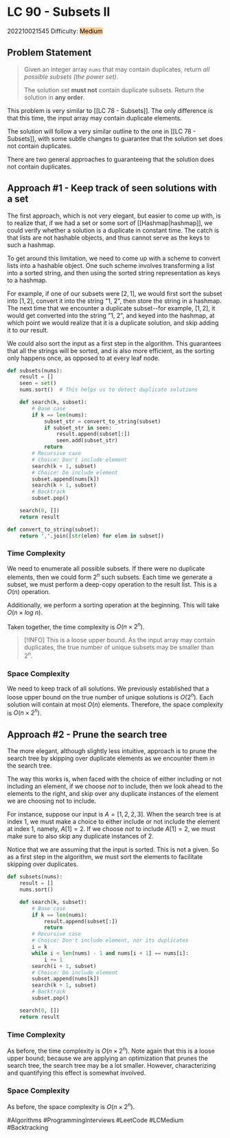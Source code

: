 # LC 90 - Subsets II
202210021545
Difficulty: <mark style="background: #FFB86CA6;">Medium</mark>

## Problem Statement
>Given an integer array `nums` that may contain duplicates, return _all possible subsets (the power set)_.
>
>The solution set **must not** contain duplicate subsets. Return the solution in **any order**.

This problem is very similar to [[LC 78 - Subsets]]. The only difference is that this time, the input array may contain duplicate elements. 

The solution will follow a very similar outline to the one in [[LC 78 - Subsets]], with some subtle changes to guarantee that the solution set does not contain duplicates.

There are two general approaches to guaranteeing that the solution does not contain duplicates. 

## Approach #1 - Keep track of seen solutions with a set

The first approach, which is not very elegant, but easier to come up with, is to realize that, if we had a set or some sort of [[Hashmap|hashmap]], we could verify whether a solution is a duplicate in constant time. The catch is that lists are not hashable objects, and thus cannot serve as the keys to such a hashmap.

To get around this limitation, we need to come up with a scheme to convert lists into a hashable object. One such scheme involves transforming a list into a sorted string, and then using the sorted string representation as keys to a hashmap.

For example, if one of our subsets were $[2, 1]$, we would first sort the subset into $[1, 2]$, convert it into the string "1, 2", then store the string in a hashmap. The next time that we encounter a duplicate subset--for example, $[1, 2]$, it would get converted into the string "1, 2", and keyed into the hashmap, at which point we would realize that it is a duplicate solution, and skip adding it to our result.

We could also sort the input as a first step in the algorithm. This guarantees that all the strings will be sorted, and is also more efficient, as the sorting only happens once, as opposed to at every leaf node. 

```python
def subsets(nums):
	result = []
	seen = set()
	nums.sort()  # This helps us to detect duplicate solutions

	def search(k, subset):
		# Base case
		if k == len(nums):
			subset_str = convert_to_string(subset)
			if subset_str in seen:
				result.append(subset[:])
				seen.add(subset_str)
			return
		# Recursive case
		# Choice: Don't include element
		search(k + 1, subset)
		# Choice: Do include element
		subset.append(nums[k])
		search(k + 1, subset)
		# Backtrack
		subset.pop()

	search(0, [])
	return result

def convert_to_string(subset):
	return ",".join([str(elem) for elem in subset])
```

### Time Complexity
We need to enumerate all possible subsets. If there were no duplicate elements, then we could form $2^n$ such subsets. Each time we generate a subset, we must perform a deep-copy operation to the result list. This is a $O(n)$ operation.

Additionally, we perform a sorting operation at the beginning. This will take $O(n \times log\ n)$. 

Taken together, the time complexity is $O(n \times 2^n)$. 

> [!INFO]
> This is a loose upper bound. As the input array may contain duplicates, the true number of unique subsets may be smaller than $2^n$.

### Space Complexity
We need to keep track of all solutions. We previously established that a loose upper bound on the true number of unique solutions is $O(2^n)$. Each solution will contain at most $O(n)$ elements. Therefore, the space complexity is $O(n \times 2^n)$. 

## Approach #2 - Prune the search tree
The more elegant, although slightly less intuitive, approach is to prune the search tree by skipping over duplicate elements as we encounter them in the search tree.

The way this works is, when faced with the choice of either including or not including an element, if we choose *not* to include, then we look ahead to the elements to the right, and skip over any duplicate instances of the element we are choosing not to include.

For instance, suppose our input is $A = [1, 2, 2, 3]$. When the search tree is at index $1$, we must make a choice to either include or not include the element at index $1$, namely, $A[1] = 2$. If we choose *not* to include $A[1] = 2$, we must make sure to also skip any duplicate instances of $2$. 

Notice that we are assuming that the input is sorted. This is not a given. So as a first step in the algorithm, we must sort the elements to facilitate skipping over duplicates.

```python
def subsets(nums):
	result = []
	nums.sort()

	def search(k, subset):
		# Base case
		if k == len(nums):
			result.append(subset[:])
			return
		# Recursive case
		# Choice: Don't include element, nor its duplicates
		i = k
		while i < len(nums) - 1 and nums[i + 1] == nums[i]:
			i += 1
		search(i + 1, subset)
		# Choice: Do include element
		subset.append(nums[k])
		search(k + 1, subset)
		# Backtrack
		subset.pop()

	search(0, [])
	return result
```

### Time Complexity
As before, the time complexity is $O(n \times 2^n)$. Note again that this is a loose upper bound; because we are applying an optimization that prunes the search tree, the search tree may be a lot smaller. However, characterizing and quantifying this effect is somewhat involved.

### Space Complexity
As before, the space complexity is $O(n \times 2^n)$. 

#Algorithms 
#ProgrammingInterviews 
#LeetCode
#LCMedium
#Backtracking

